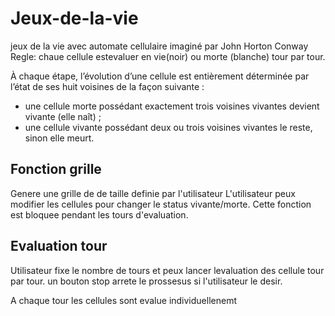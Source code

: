 # Jeux-de-la-vie

jeux de la vie avec automate cellulaire imaginé par John Horton Conway
Regle: chaue cellule estevaluer en vie(noir) ou  morte (blanche) tour par tour.

À chaque étape, l’évolution d’une cellule est entièrement déterminée par l’état de ses huit voisines de la façon suivante :

+ une cellule morte possédant exactement trois voisines vivantes devient vivante (elle naît) ;
+ une cellule vivante possédant deux ou trois voisines vivantes le reste, sinon elle meurt.


## Fonction grille

Genere une grille de de taille definie par l'utilisateur
L'utilisateur peux modifier les cellules pour changer le status vivante/morte.
Cette fonction est bloquee pendant les tours d'evaluation.

## Evaluation tour

Utilisateur fixe le nombre de tours et peux lancer levaluation des cellule tour par tour. un bouton stop arrete le prossesus si l'utilisateur le desir.

A chaque tour les cellules sont evalue individuellenemt
